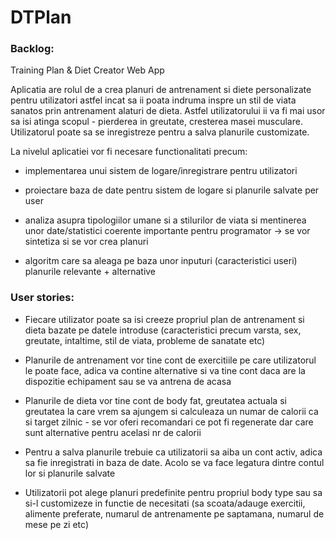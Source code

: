 # DTPlan

### Backlog:

Training Plan & Diet Creator Web App

Aplicatia are rolul de a crea planuri de antrenament si diete personalizate pentru utilizatori astfel incat
sa ii poata indruma inspre un stil de viata sanatos prin antrenament alaturi de dieta. Astfel utilizatorului ii va fi
mai usor sa isi atinga scopul - pierderea in greutate, cresterea masei musculare. Utilizatorul poate sa se inregistreze
pentru a salva planurile customizate.


La nivelul aplicatiei vor fi necesare functionalitati precum: 

- implementarea unui sistem de logare/inregistrare pentru 
utilizatori

- proiectare baza de date pentru sistem de logare si planurile salvate per user

- analiza asupra tipologiilor umane si a stilurilor de viata si mentinerea unor date/statistici coerente importante pentru
programator -> se vor sintetiza si se vor crea planuri 

- algoritm care sa aleaga pe baza unor inputuri (caracteristici useri) planurile relevante + alternative


### User stories:

- Fiecare utilizator poate sa isi creeze propriul plan de antrenament si dieta bazate pe datele introduse
(caracteristici precum varsta, sex, greutate, intaltime, stil de viata, probleme de sanatate etc)

- Planurile de antrenament vor tine cont de exercitiile pe care utilizatorul le poate face, adica va contine alternative
si va tine cont daca are la dispozitie echipament sau se va antrena de acasa

- Planurile de dieta vor tine cont de body fat, greutatea actuala si greutatea la care vrem sa ajungem si calculeaza un 
numar de calorii ca si target zilnic - se vor oferi recomandari ce pot fi regenerate dar care sunt alternative pentru acelasi nr 
de calorii

- Pentru a salva planurile trebuie ca utilizatorii sa aiba un cont activ, adica sa fie inregistrati in baza de date. Acolo se va face
legatura dintre contul lor si planurile salvate

- Utilizatorii pot alege planuri predefinite pentru propriul body type sau sa si-l customizeze in functie de necesitati (sa scoata/adauge
exercitii, alimente preferate, numarul de antrenamente pe saptamana, numarul de mese pe zi etc)




